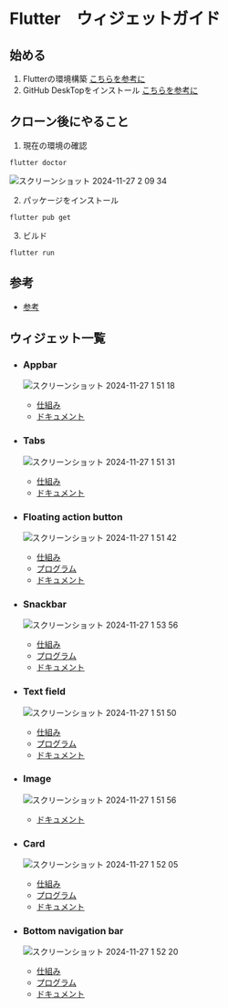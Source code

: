 # Flutter　ウィジェットガイド
## 始める
1. Flutterの環境構築 [こちらを参考に](https://qiita.com/shimizu-m1127/items/d8dfc2179bc01baaef6b)
2. GitHub DeskTopをインストール [こちらを参考に](https://zenn.dev/iput_app/articles/841f47a0cf104a)

## クローン後にやること
1. 現在の環境の確認
```
flutter doctor
```
![スクリーンショット 2024-11-27 2 09 34](https://github.com/user-attachments/assets/41f9d739-c64f-4ba7-abe0-abf421eec6b4)

2. パッケージをインストール
```
flutter pub get
```
3. ビルド
``` 
flutter run
```

## 参考
- [参考](https://m3.material.io/components)
  
## ウィジェット一覧
- ### Appbar
  ![スクリーンショット 2024-11-27 1 51 18](https://github.com/user-attachments/assets/3c74a079-0f70-4061-bebb-487caa3aee8d)
  - [仕組み](https://m3.material.io/components/top-app-bar/guidelines)
  - [ドキュメント](https://api.flutter.dev/flutter/material/AppBar-class.html)

- ### Tabs
  ![スクリーンショット 2024-11-27 1 51 31](https://github.com/user-attachments/assets/6537d8b9-53b8-44f8-9c96-61c7aa9a60d7)
  - [仕組み](https://m3.material.io/components/tabs/guidelines)
  - [ドキュメント](https://api.flutter.dev/flutter/material/TabBar-class.html)
  
- ### Floating action button
  ![スクリーンショット 2024-11-27 1 51 42](https://github.com/user-attachments/assets/c702b330-1b91-4d9e-8188-305e97ae427c)
  - [仕組み](https://m3.material.io/components/floating-action-button/guidelines)
  - [プログラム](https://github.com/iput-solution-dev/flutter_guide/blob/main/lib/components/floating_action_button.dart)
  - [ドキュメント](https://api.flutter.dev/flutter/material/FloatingActionButton-class.html)
    
- ### Snackbar
  ![スクリーンショット 2024-11-27 1 53 56](https://github.com/user-attachments/assets/e539ada9-15f9-433c-bfda-d1c7eaf978f5)
  - [仕組み](https://m3.material.io/components/snackbar/guidelines)
  - [プログラム](https://github.com/iput-solution-dev/flutter_guide/blob/main/lib/components/floating_action_button.dart)
  - [ドキュメント](https://api.flutter.dev/flutter/material/SnackBar-class.html)
    
- ### Text field
  ![スクリーンショット 2024-11-27 1 51 50](https://github.com/user-attachments/assets/09bec8ea-2a11-4c28-9167-5ea6e6b156ab)
  - [仕組み](https://m3.material.io/components/text-fields/guideline)
  - [プログラム](https://github.com/iput-solution-dev/flutter_guide/blob/main/lib/components/custom_text_field.dart)
  - [ドキュメント](https://api.flutter.dev/flutter/material/TextField-class.html)
    
- ### Image
  ![スクリーンショット 2024-11-27 1 51 56](https://github.com/user-attachments/assets/c26f47c7-db27-4993-ac03-9a457a4f43b0)
  - [ドキュメント](https://api.flutter.dev/flutter/widgets/Image-class.html)
    
- ### Card
  ![スクリーンショット 2024-11-27 1 52 05](https://github.com/user-attachments/assets/40d22678-72f8-4348-9d6d-b90caf6b2d87)
  - [仕組み](https://m3.material.io/components/cards/guidelines)
  - [プログラム](https://github.com/iput-solution-dev/flutter_guide/blob/main/lib/components/custom_card.dart)
  - [ドキュメント](https://api.flutter.dev/flutter/material/Card-class.html)
    
- ### Bottom navigation bar
  ![スクリーンショット 2024-11-27 1 52 20](https://github.com/user-attachments/assets/92cbd029-09cf-44e6-8344-614033986645)
  - [仕組み](https://m3.material.io/components/navigation-bar/guidelines)
  - [プログラム](https://github.com/iput-solution-dev/flutter_guide/blob/main/lib/components/custom_bottom_navbar.dart)
  - [ドキュメント](https://api.flutter.dev/flutter/material/BottomNavigationBar-class.html)
